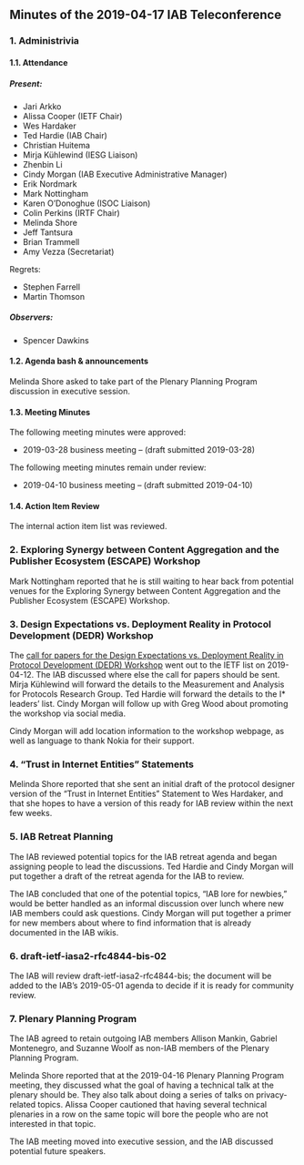 
Minutes of the 2019-04-17 IAB Teleconference
--------------------------------------------


### 1. Administrivia


#### 1.1. Attendance


##### Present:


* Jari Arkko
* Alissa Cooper (IETF Chair)
* Wes Hardaker
* Ted Hardie (IAB Chair)
* Christian Huitema
* Mirja Kühlewind (IESG Liaison)
* Zhenbin Li
* Cindy Morgan (IAB Executive Administrative Manager)
* Erik Nordmark
* Mark Nottingham
* Karen O’Donoghue (ISOC Liaison)
* Colin Perkins (IRTF Chair)
* Melinda Shore
* Jeff Tantsura
* Brian Trammell
* Amy Vezza (Secretariat)


Regrets:


* Stephen Farrell
* Martin Thomson


##### Observers:


* Spencer Dawkins


#### 1.2. Agenda bash & announcements


Melinda Shore asked to take part of the Plenary Planning Program discussion in executive session.


#### 1.3. Meeting Minutes


The following meeting minutes were approved:


* 2019-03-28 business meeting – (draft submitted 2019-03-28)


The following meeting minutes remain under review:


* 2019-04-10 business meeting – (draft submitted 2019-04-10)


#### 1.4. Action Item Review


The internal action item list was reviewed.


### 2. Exploring Synergy between Content Aggregation and the Publisher Ecosystem (ESCAPE) Workshop


Mark Nottingham reported that he is still waiting to hear back from potential venues for the Exploring Synergy between Content Aggregation and the Publisher Ecosystem (ESCAPE) Workshop.


### 3. Design Expectations vs. Deployment Reality in Protocol Development (DEDR) Workshop


The [call for papers for the Design Expectations vs. Deployment Reality in Protocol Development (DEDR) Workshop](https://www.iab.org/activities/workshops/dedr-workshop/) went out to the IETF list on 2019-04-12. The IAB discussed where else the call for papers should be sent. Mirja Kühlewind will forward the details to the Measurement and Analysis for Protocols Research Group. Ted Hardie will forward the details to the I\* leaders’ list. Cindy Morgan will follow up with Greg Wood about promoting the workshop via social media.


Cindy Morgan will add location information to the workshop webpage, as well as language to thank Nokia for their support.


### 4. “Trust in Internet Entities” Statements


Melinda Shore reported that she sent an initial draft of the protocol designer version of the “Trust in Internet Entities” Statement to Wes Hardaker, and that she hopes to have a version of this ready for IAB review within the next few weeks.


### 5. IAB Retreat Planning


The IAB reviewed potential topics for the IAB retreat agenda and began assigning people to lead the discussions. Ted Hardie and Cindy Morgan will put together a draft of the retreat agenda for the IAB to review.


The IAB concluded that one of the potential topics, “IAB lore for newbies,” would be better handled as an informal discussion over lunch where new IAB members could ask questions. Cindy Morgan will put together a primer for new members about where to find information that is already documented in the IAB wikis.


### 6. draft-ietf-iasa2-rfc4844-bis-02


The IAB will review draft-ietf-iasa2-rfc4844-bis; the document will be added to the IAB’s 2019-05-01 agenda to decide if it is ready for community review.


### 7. Plenary Planning Program


The IAB agreed to retain outgoing IAB members Allison Mankin, Gabriel Montenegro, and Suzanne Woolf as non-IAB members of the Plenary Planning Program.


Melinda Shore reported that at the 2019-04-16 Plenary Planning Program meeting, they discussed what the goal of having a technical talk at the plenary should be. They also talk about doing a series of talks on privacy-related topics. Alissa Cooper cautioned that having several technical plenaries in a row on the same topic will bore the people who are not interested in that topic.


The IAB meeting moved into executive session, and the IAB discussed potential future speakers.


